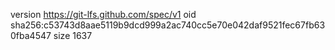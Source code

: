 version https://git-lfs.github.com/spec/v1
oid sha256:c53743d8aae5119b9dcd999a2ac740cc5e70e042daf9521fec67fb630fba4547
size 1637
